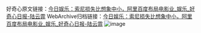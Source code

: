 好奇心原文链接：[今日娱乐：索尼损失比想象中小，阿里百度布局电影业_娱乐_好奇心日报-陆云霏](https://www.qdaily.com/articles/5131.html)
WebArchive归档链接：[今日娱乐：索尼损失比想象中小，阿里百度布局电影业_娱乐_好奇心日报-陆云霏](http://web.archive.org/web/20190623164012/https://www.qdaily.com/articles/5131.html)
![image](http://ww3.sinaimg.cn/large/007d5XDply1g3wgfugdd5j30u030hkgm)